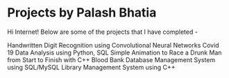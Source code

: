 # Projects by Palash Bhatia
Hi Internet! 
Below are some of the projects that I have completed -

Handwritten Digit Recognition using Convolutional Neural Networks
Covid 19 Data Analysis using Python, SQL
Simple Animation to Race a Drunk Man from Start to Finish with C++
Blood Bank Database Management System using SQL/MySQL
Library Management System using C++
